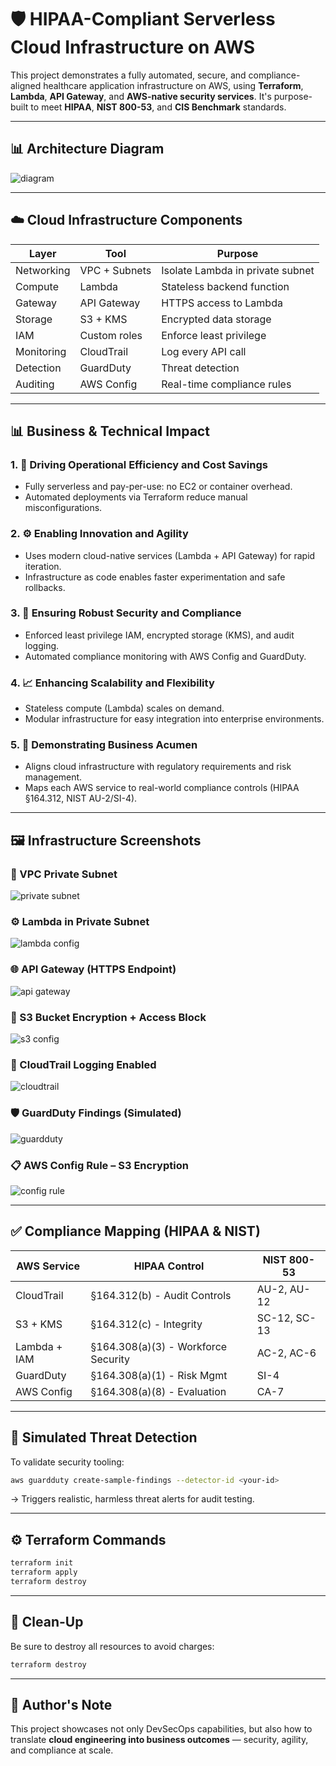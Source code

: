 # 🛡️ HIPAA-Compliant Serverless Cloud Infrastructure on AWS

This project demonstrates a fully automated, secure, and compliance-aligned healthcare application infrastructure on AWS, using **Terraform**, **Lambda**, **API Gateway**, and **AWS-native security services**. It's purpose-built to meet **HIPAA**, **NIST 800-53**, and **CIS Benchmark** standards.

---

## 📊 Architecture Diagram

![diagram](images/hipaa_cloud_architecture_icon.png)

---

## ☁️ Cloud Infrastructure Components

| Layer      | Tool          | Purpose                          |
| ---------- | ------------- | -------------------------------- |
| Networking | VPC + Subnets | Isolate Lambda in private subnet |
| Compute    | Lambda        | Stateless backend function       |
| Gateway    | API Gateway   | HTTPS access to Lambda           |
| Storage    | S3 + KMS      | Encrypted data storage           |
| IAM        | Custom roles  | Enforce least privilege          |
| Monitoring | CloudTrail    | Log every API call               |
| Detection  | GuardDuty     | Threat detection                 |
| Auditing   | AWS Config    | Real-time compliance rules       |

---

## 📊 Business & Technical Impact

### 1. 🚀 Driving Operational Efficiency and Cost Savings

* Fully serverless and pay-per-use: no EC2 or container overhead.
* Automated deployments via Terraform reduce manual misconfigurations.

### 2. ⚙️ Enabling Innovation and Agility

* Uses modern cloud-native services (Lambda + API Gateway) for rapid iteration.
* Infrastructure as code enables faster experimentation and safe rollbacks.

### 3. 🔐 Ensuring Robust Security and Compliance

* Enforced least privilege IAM, encrypted storage (KMS), and audit logging.
* Automated compliance monitoring with AWS Config and GuardDuty.

### 4. 📈 Enhancing Scalability and Flexibility

* Stateless compute (Lambda) scales on demand.
* Modular infrastructure for easy integration into enterprise environments.

### 5. 💼 Demonstrating Business Acumen

* Aligns cloud infrastructure with regulatory requirements and risk management.
* Maps each AWS service to real-world compliance controls (HIPAA §164.312, NIST AU-2/SI-4).

---

## 🖼️ Infrastructure Screenshots

### 🔐 VPC Private Subnet

![private subnet](images/vpc-private-subnet.png)

### ⚙️ Lambda in Private Subnet 

![lambda config](images/lambda-vpc-iam-config.png)

### 🌐 API Gateway (HTTPS Endpoint)

![api gateway](images/api-gateway-endpoint.png)

### 🔐 S3 Bucket Encryption + Access Block

![s3 config](images/s3-encryption-access-block.png)

### 📜 CloudTrail Logging Enabled

![cloudtrail](images/cloudtrail-settings.png)

### 🛡️ GuardDuty Findings (Simulated)

![guardduty](images/guardduty-sample-finding.png)

### 📋 AWS Config Rule – S3 Encryption

![config rule](images/aws-config-rule-compliance.png)

---

## ✅ Compliance Mapping (HIPAA & NIST)

| AWS Service  | HIPAA Control                       | NIST 800-53  |
| ------------ | ----------------------------------- | ------------ |
| CloudTrail   | §164.312(b) - Audit Controls        | AU-2, AU-12  |
| S3 + KMS     | §164.312(c) - Integrity             | SC-12, SC-13 |
| Lambda + IAM | §164.308(a)(3) - Workforce Security | AC-2, AC-6   |
| GuardDuty    | §164.308(a)(1) - Risk Mgmt          | SI-4         |
| AWS Config   | §164.308(a)(8) - Evaluation         | CA-7         |

---

## 🧪 Simulated Threat Detection

To validate security tooling:

```bash
aws guardduty create-sample-findings --detector-id <your-id>
```

→ Triggers realistic, harmless threat alerts for audit testing.

---

## ⚙️ Terraform Commands

```bash
terraform init
terraform apply
terraform destroy
```

---

## 🧹 Clean-Up

Be sure to destroy all resources to avoid charges:

```bash
terraform destroy
```

---

## 🧠 Author's Note

This project showcases not only DevSecOps capabilities, but also how to translate **cloud engineering into business outcomes** — security, agility, and compliance at scale.
